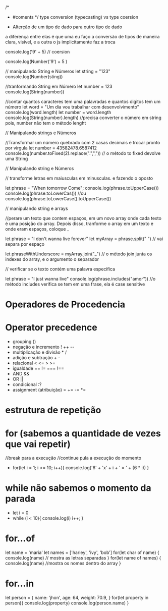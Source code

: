 /*
* #coments
*/
type conversion (typecasting)
vs type coersion

* Alterção de um tipo de dado para outro tipo de dado

a diferença entre elas é que uma eu faço a conversão de tipos
de maneira clara, visivel, e a outra o js implicitamente faz a troca

console.log('9' + 5) // coersion

console.log(Number('9') + 5 )

// manipulando String e Números 
let string = "123"
console.log(Number(sting))

//tranformando String em Número
let number = 123
console.log(String(number))

//contar quantos caracteres tem uma palavradas e quantos digitos tem um número
let word = "Um dia vou trabalhar com desenvolvimento"
console.log(word.length)
let number = word.length
console.log(String(number).length) //precisa converter o número em string pois, number não tem o método lenght

// Manipulando strings e Números

//Transformar um número quebrado com 2 casas decimais e trocar pronto por virgula
let number = 43582478.6587412
console.log(number.toFixed(2).replace(".",",")) // o método to fixed devolve uma String

// Manipulando string e Números

// transforme letras em maiusculas em minusculas. e fazendo o oposto

let phrase = "When tomorrow Come";
console.log(phrase.toUpperCase())
console.log(phrase.toLowerCas())
//ou
console.log(phrase.toLowerCase().toUpperCase())


// manipulando string e arrays

//perare um texto que contem espaços, em um novo array onde cada texto é uma posição do array. Depois disso, tranforme o array em um texto e onde eram espaços, coloque _

let phrase = "I don't wanna live forever"
let myArray = phrase.split(" ") // vai separa por espaço 

let phraseWithUnderscore = myArray.join("_") // o método join junta os indexes do array, e o argumento o separador 

// verificar se o texto contém uma palavra específica

let phrase = "I just wanna live"
console.log(phrase.includes("amor")) //o método includes verifica se tem em uma frase, ela é case sensitive


# Operadores de Procedencia
# Operator precedence

* grouping ()
* negação e incremento ! ++ --
* multiplicação e divisão * /
* adição e subtração + -
* relacional < <= > >=
* igualdade == != === !==
* AND &&
* OR ||
* condicional :?
* assignment (atribuição) = += -= *=


# estrutura de repetição
# for (sabemos a quantidade de vezes que vai repetir)
//break para a execução
//continue pula a execução do momento
* for(let i = 1; i <= 10; i++){
    console.log('6' + 'x' + i + ' = ' + (6 * i))
}

# while não sabemos o momento da parada
* let i = 0
* while (i < 10){
    console.log(i)
    i++;
}

# for...of
let name = 'maria'
let names = ['harley', 'ivy', 'bob']
for(let char of name) {
    console.log(name) // mostra as letras separadas
}
for(let name of names) {
    console.log(name) //mostra os nomes dentro do array
}

# for...in
let person = {
    name: 'jhon',
    age: 64,
    weight: 70.9,
}
for(let property in person){
    console.log(property)
    console.log(person.name)
}
